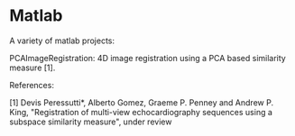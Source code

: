 # Matlab
A variety of matlab projects:

PCAImageRegistration: 4D image registration using a PCA based similarity measure [1].






References:

[1] Devis Peressutti*, Alberto Gomez, Graeme P. Penney and Andrew P. King, "Registration of multi-view echocardiography
sequences using a subspace similarity measure", under review

